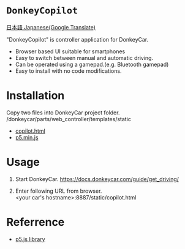 # <code>DonkeyCopilot</code>
[日本語 Japanese(Google Translate)](https://github-com.translate.goog/covao/DonkeyCopilot/blob/main/README.md?_x_tr_sl=en&_x_tr_tl=ja&_x_tr_hl=ja&_x_tr_pto=wapp)

"DonkeyCopilot" is controller application for DonkeyCar. 
- Browser based UI suitable for smartphones
- Easy to switch between manual and automatic driving.
- Can be operated using a gamepad.(e.g. Bluetooth gamepad)
- Easy to install with no code modifications.

# Installation
Copy two files into DonkeyCar project folder.  
/donkeycar/parts/web_controller/templates/static
- [copilot.html](https://github.com/covao/DonkeyCopilot/blob/main/copilot.html)
- [p5.min.js](https://github.com/covao/DonkeyCopilot/blob/main/p5.min.js)

# Usage
1. Start DonkeyCar.
https://docs.donkeycar.com/guide/get_driving/

2. Enter following URL from browser.  
<your car's hostname>:8887/static/copilot.html

# Referrence
- [p5.js library](https://p5js.org/download/)
